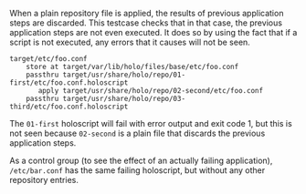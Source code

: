 When a plain repository file is applied, the results of previous application
steps are discarded. This testcase checks that in that case, the previous
application steps are not even executed. It does so by using the fact that if a
script is not executed, any errors that it causes will not be seen.

    target/etc/foo.conf
        store at target/var/lib/holo/files/base/etc/foo.conf
        passthru target/usr/share/holo/repo/01-first/etc/foo.conf.holoscript
           apply target/usr/share/holo/repo/02-second/etc/foo.conf
        passthru target/usr/share/holo/repo/03-third/etc/foo.conf.holoscript

The `01-first` holoscript will fail with error output and exit code 1, but this
is not seen because `02-second` is a plain file that discards the previous
application steps.

As a control group (to see the effect of an actually failing application),
`/etc/bar.conf` has the same failing holoscript, but without any other
repository entries.

